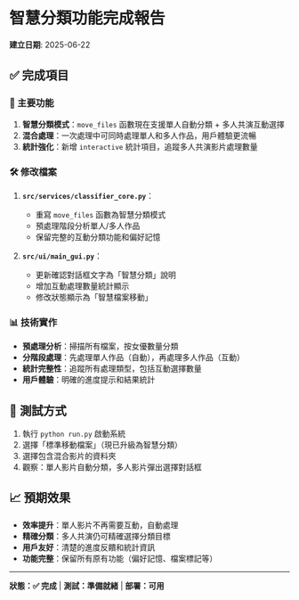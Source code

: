 # 智慧分類功能完成報告

**建立日期**: 2025-06-22

## ✅ 完成項目

### 🎯 主要功能
1. **智慧分類模式**：`move_files` 函數現在支援單人自動分類 + 多人共演互動選擇
2. **混合處理**：一次處理中可同時處理單人和多人作品，用戶體驗更流暢
3. **統計強化**：新增 `interactive` 統計項目，追蹤多人共演影片處理數量

### 🛠️ 修改檔案
1. **`src/services/classifier_core.py`**：
   - 重寫 `move_files` 函數為智慧分類模式
   - 預處理階段分析單人/多人作品
   - 保留完整的互動分類功能和偏好記憶

2. **`src/ui/main_gui.py`**：
   - 更新確認對話框文字為「智慧分類」說明
   - 增加互動處理數量統計顯示
   - 修改狀態顯示為「智慧檔案移動」

### 📊 技術實作
- **預處理分析**：掃描所有檔案，按女優數量分類
- **分階段處理**：先處理單人作品（自動），再處理多人作品（互動）
- **統計完整性**：追蹤所有處理類型，包括互動選擇數量
- **用戶體驗**：明確的進度提示和結果統計

## 🧪 測試方式
1. 執行 `python run.py` 啟動系統
2. 選擇「標準移動檔案」（現已升級為智慧分類）
3. 選擇包含混合影片的資料夾
4. 觀察：單人影片自動分類，多人影片彈出選擇對話框

## 📈 預期效果
- **效率提升**：單人影片不再需要互動，自動處理
- **精確分類**：多人共演仍可精確選擇分類目標
- **用戶友好**：清楚的進度反饋和統計資訊
- **功能完整**：保留所有原有功能（偏好記憶、檔案標記等）

---
**狀態：✅ 完成** | **測試：準備就緒** | **部署：可用**
